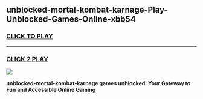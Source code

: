 
## unblocked-mortal-kombat-karnage-Play-Unblocked-Games-Online-xbb54
<h3>
<a href="https://premium76.site?title=unblocked-mortal-kombat-karnage&ref=25A">CLICK TO PLAY</a></h3>
<hr>

<h3>
<a href="https://premium76.site?title=unblocked-mortal-kombat-karnage&ref=25A">CLICK 2 PLAY</a>
  
</h3>

<a href="https://premium76.site?title=unblocked-mortal-kombat-karnage&ref=25A"><img src="https://clearcache.store/games.png"></a>


**unblocked-mortal-kombat-karnage games unblocked: Your Gateway to Fun and Accessible Online Gaming**
